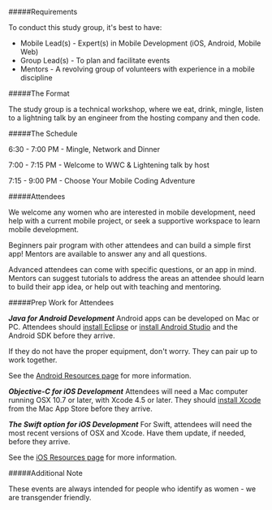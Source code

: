 #####Requirements

To conduct this study group, it's best to have:

* Mobile Lead(s) - Expert(s) in Mobile Development (iOS, Android, Mobile Web)
* Group Lead(s) - To plan and facilitate events
* Mentors - A revolving group of volunteers with experience in a mobile discipline

#####The Format

The study group is a technical workshop, where we eat, drink, mingle, listen to a lightning talk by an engineer from the hosting company and then code.

#####The Schedule

6:30 - 7:00 PM - Mingle, Network and Dinner

7:00 - 7:15 PM - Welcome to WWC & Lightening talk by host

7:15 - 9:00 PM - Choose Your Mobile Coding Adventure

#####Attendees

We welcome any women who are interested in mobile development, need help with a current mobile project, or seek a supportive workspace to learn mobile development.

Beginners pair program with other attendees and can build a simple first app! Mentors are available to answer any and all questions.

Advanced attendees can come with specific questions, or an app in mind. Mentors can suggest tutorials to address the areas an attendee should learn to build their app idea, or help out with teaching and mentoring.

#####Prep Work for Attendees

**_Java for Android Development_**
Android apps can be developed on Mac or PC. Attendees should [install Eclipse](https://eclipse.org/downloads/packages/eclipse-ide-java-developers/lunasr1a) or [install Android Studio](http://developer.android.com/sdk/index.html) and the Android SDK  before they arrive.

If they do not have the proper equipment, don't worry. They can pair up to work together.

See the [Android Resources page](android-resources.md) for more information.

**_Objective-C for iOS Development_**
Attendees will need a Mac computer running OSX 10.7 or later, with Xcode 4.5 or later. They should [install Xcode](https://developer.apple.com/xcode/downloads/) from the Mac App Store before they arrive.

**_The Swift option for iOS Development_**
For Swift, attendees will need the most recent versions of OSX and Xcode. Have them update, if needed, before they arrive.

See the [iOS Resources page](ios-resources.md) for more information.

#####Additional Note

These events are always intended for people who identify as women - we are transgender friendly.
